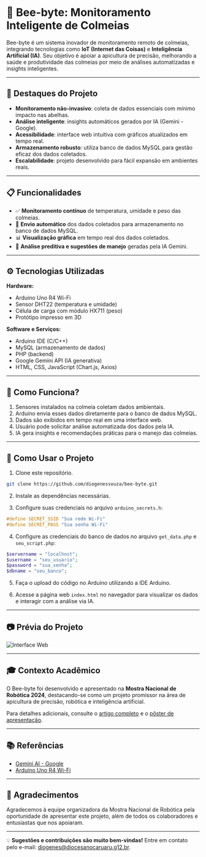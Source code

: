 # 🐝 Bee-byte: Monitoramento Inteligente de Colmeias

Bee-byte é um sistema inovador de monitoramento remoto de colmeias, integrando tecnologias como **IoT (Internet das Coisas)** e **Inteligência Artificial (IA)**. Seu objetivo é apoiar a apicultura de precisão, melhorando a saúde e produtividade das colmeias por meio de análises automatizadas e insights inteligentes.

---

## 🌟 Destaques do Projeto

- **Monitoramento não-invasivo**: coleta de dados essenciais com mínimo impacto nas abelhas.
- **Análise inteligente**: insights automáticos gerados por IA (Gemini - Google).
- **Acessibilidade**: interface web intuitiva com gráficos atualizados em tempo real.
- **Armazenamento robusto**: utiliza banco de dados MySQL para gestão eficaz dos dados coletados.
- **Escalabilidade**: projeto desenvolvido para fácil expansão em ambientes reais.

---

## 📋 Funcionalidades

- ✅ **Monitoramento contínuo** de temperatura, umidade e peso das colmeias.
- 📡 **Envio automático** dos dados coletados para armazenamento no banco de dados MySQL.
- 📊 **Visualização gráfica** em tempo real dos dados coletados.
- 🤖 **Análise preditiva e sugestões de manejo** geradas pela IA Gemini.

---

## ⚙️ Tecnologias Utilizadas

**Hardware:**
- Arduino Uno R4 Wi-Fi
- Sensor DHT22 (temperatura e umidade)
- Célula de carga com módulo HX711 (peso)
- Protótipo impresso em 3D

**Software e Serviços:**
- Arduino IDE (C/C++)
- MySQL (armazenamento de dados)
- PHP (backend)
- Google Gemini API (IA generativa)
- HTML, CSS, JavaScript (Chart.js, Axios)

---

## 🔗 Como Funciona?

1. Sensores instalados na colmeia coletam dados ambientais.
2. Arduino envia esses dados diretamente para o banco de dados MySQL.
3. Dados são exibidos em tempo real em uma interface web.
4. Usuário pode solicitar análise automatizada dos dados pela IA.
5. IA gera insights e recomendações práticas para o manejo das colmeias.

---

## 🚀 Como Usar o Projeto

1. Clone este repositório.

```bash
git clone https://github.com/diogenessouza/bee-byte.git
```

2. Instale as dependências necessárias.

3. Configure suas credenciais no arquivo `arduino_secrets.h`:

```cpp
#define SECRET_SSID "Sua rede Wi-Fi"
#define SECRET_PASS "Sua senha Wi-Fi"
```

4. Configure as credenciais do banco de dados no arquivo `get_data.php` e `seu_script.php`:

```php
$servername = "localhost";
$username = "seu_usuario";
$password = "sua_senha";
$dbname = "seu_banco";
```

5. Faça o upload do código no Arduino utilizando a IDE Arduino.

6. Acesse a página web `index.html` no navegador para visualizar os dados e interagir com a análise via IA.

---

## 📷 Prévia do Projeto

![Interface Web](esquema_Bee-byte.png)

---

## 🎓 Contexto Acadêmico

O Bee-byte foi desenvolvido e apresentado na **Mostra Nacional de Robótica 2024**, destacando-se como um projeto promissor na área de apicultura de precisão, robótica e inteligência artificial.

Para detalhes adicionais, consulte o [artigo completo](ARTIGO.pdf) e o [pôster de apresentação](Pôster.pdf).

---

## 📚 Referências

- [Gemini AI - Google](https://deepmind.google/gemini/)
- [Arduino Uno R4 Wi-Fi](https://docs.arduino.cc/hardware/uno-r4-wifi)

---

## 🙌 Agradecimentos

Agradecemos à equipe organizadora da Mostra Nacional de Robótica pela oportunidade de apresentar este projeto, além de todos os colaboradores e entusiastas que nos apoiaram.

---

💡 **Sugestões e contribuições são muito bem-vindas!** Entre em contato pelo e-mail: [diogenes@diocesanocaruaru.g12.br](mailto:diogenes@diocesanocaruaru.g12.br).
